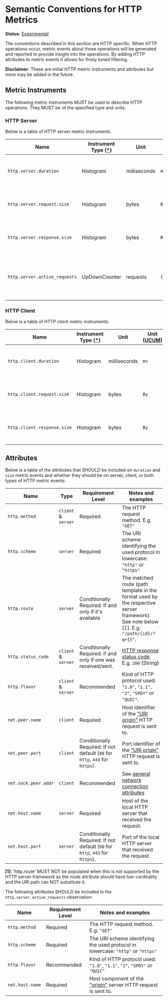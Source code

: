 <!--- Hugo front matter used to generate the website version of this page:
linkTitle: HTTP
--->

# Semantic Conventions for HTTP Metrics

**Status**: [Experimental](../../document-status.md)

The conventions described in this section are HTTP specific. When HTTP operations occur,
metric events about those operations will be generated and reported to provide insight into the
operations. By adding HTTP attributes to metric events it allows for finely tuned filtering.

**Disclaimer:** These are initial HTTP metric instruments and attributes but more may be added in the future.

## Metric Instruments

The following metric instruments MUST be used to describe HTTP operations. They MUST be of the specified
type and units.

### HTTP Server

Below is a table of HTTP server metric instruments.

| Name                          | Instrument Type ([*](README.md#instrument-types)) | Unit         | Unit ([UCUM](README.md#instrument-units)) | Description                                                                  |
|-------------------------------|---------------------------------------------------|--------------|-------------------------------------------|------------------------------------------------------------------------------|
| `http.server.duration`        | Histogram                                         | milliseconds | `ms`                                      | measures the duration inbound HTTP requests                                  |
| `http.server.request.size`    | Histogram                                         | bytes        | `By`                                      | measures the size of HTTP request messages (compressed)                      |
| `http.server.response.size`   | Histogram                                         | bytes        | `By`                                      | measures the size of HTTP response messages (compressed)                     |
| `http.server.active_requests` | UpDownCounter                                     | requests     | `{requests}`                              | measures the number of concurrent HTTP requests that are currently in-flight |

### HTTP Client

Below is a table of HTTP client metric instruments.

| Name                        | Instrument Type ([*](README.md#instrument-types)) | Unit         | Unit ([UCUM](README.md#instrument-units)) | Description                                              |
|-----------------------------|---------------------------------------------------|--------------|-------------------------------------------|----------------------------------------------------------|
| `http.client.duration`      | Histogram                                         | milliseconds | `ms`                                      | measures the duration outbound HTTP requests             |
| `http.client.request.size`  | Histogram                                         | bytes        | `By`                                      | measures the size of HTTP request messages (compressed)  |
| `http.client.response.size` | Histogram                                         | bytes        | `By`                                      | measures the size of HTTP response messages (compressed) |

## Attributes

Below is a table of the attributes that SHOULD be included on `duration` and `size` metric events
and whether they should be on server, client, or both types of HTTP metric events:

| Name                 | Type                | Requirement Level                                                            | Notes and examples                                                                                                                      |
|----------------------|---------------------|------------------------------------------------------------------------------|-----------------------------------------------------------------------------------------------------------------------------------------|
| `http.method`        | `client` & `server` | Required                                                                     | The HTTP request method. E.g. `"GET"`                                                                                                   |
| `http.scheme`        | `server`            | Required                                                                     | The URI scheme identifying the used protocol in lowercase: `"http"` or `"https"`                                                        |
| `http.route`         | `server`            | Conditionally Required: If and only if it's available                        | The matched route (path template in the format used by the respective server framework). See note below [1]. E.g. `"/path/{id}/?q={}"`. |
| `http.status_code`   | `client` & `server` | Conditionally Required: if and only if one was received/sent.                | [HTTP response status code][]. E.g. `200` (String)                                                                                      |
| `http.flavor`        | `client` & `server` | Recommended                                                                  | Kind of HTTP protocol used: `"1.0"`, `"1.1"`, `"2"`, `"SPDY"` or `"QUIC"`.                                                              |
| `net.peer.name`      | `client`            | Required                                                                     | Host identifier of the ["URI origin"](https://www.rfc-editor.org/rfc/rfc9110.html#name-uri-origin) HTTP request is sent to.             |
| `net.peer.port`      | `client`            | Conditionally Required: If not default (`80` for `http`, `443` for `https`). | Port identifier of the ["URI origin"](https://www.rfc-editor.org/rfc/rfc9110.html#name-uri-origin) HTTP request is sent to.             |
| `net.sock.peer.addr` | `client`            | Recommended                                                                  | See [general network connection attributes](../../trace/semantic_conventions/span-general.md#general-network-connection-attributes)     |
| `net.host.name`      | `server`            | Required                                                                     | Host of the local HTTP server that received the request.                                                                                |
| `net.host.port`      | `server`            | Conditionally Required: If not default (`80` for `http`, `443` for `https`). | Port of the local HTTP server that received the request.                                                                                |

**[1]:** 'http.route' MUST NOT be populated when this is not supported by the HTTP server framework as the route attribute should have low-cardinality and the URI path can NOT substitute it.

The following attributes SHOULD be included in the `http.server.active_requests` observation:

| Name               | Requirement Level | Notes and examples                                                               |
|--------------------|-------------------|----------------------------------------------------------------------------------|
| `http.method`      | Required          | The HTTP request method. E.g. `"GET"`                                            |
| `http.scheme`      | Required          | The URI scheme identifying the used protocol in lowercase: `"http"` or `"https"` |
| `http.flavor`      | Recommended       | Kind of HTTP protocol used: `"1.0"`, `"1.1"`, `"2"`, `"SPDY"` or `"QUIC"`        |
| `net.host.name`    | Required          | Host component of the ["origin"](https://www.rfc-editor.org/rfc/rfc9110.html#section-3.6) server HTTP request is sent to. |

[HTTP host header]: https://www.rfc-editor.org/rfc/rfc9110.html#name-host-and-authority
[HTTP response status code]: https://www.rfc-editor.org/rfc/rfc9110.html#name-status-codes
[HTTP reason phrase]: https://www.rfc-editor.org/rfc/rfc9110.html#section-15.1
